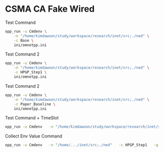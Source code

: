 # CSMA CA Fake Wired

Test Command

```bash
opp_run -u Cmdenv \
    -n "/home/kimdawoon/study/workspace/research/inet/src;./ned" \
    -c Base \
    ini/omnetpp.ini
```


Test Command 2

```bash
opp_run -u Cmdenv \
    -n "/home/kimdawoon/study/workspace/research/inet/src;./ned" \
    -c HPGP_Step1 \
    ini/omnetpp.ini
```

Test Command 2

```bash
opp_run -u Cmdenv \
    -n "/home/kimdawoon/study/workspace/research/inet/src;./ned" \
    -c Paper_Baseline \
    ini/omnetpp.ini
```

Test Command + TimeSlot

```bash
opp_run -u Cmdenv   -n "/home/kimdawoon/study/workspace/research/inet/src;./ned;../TimeSlot"   -c Paper_Baseline   ini/omnetpp.ini
```

Collect Env Value Command

```bash
opp_run -u Cmdenv   -n "/home/.../inet/src;./ned"   -c HPGP_Step1   -q runconfig ini/omnetpp.ini > runconfig.txt
```